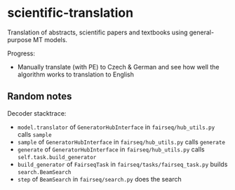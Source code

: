 # scientific-translation
Translation of abstracts, scientific papers and textbooks using general-purpose MT models.

Progress:
- Manually translate (with PE) to Czech & German and see how well the algorithm works to translation to English



## Random notes

Decoder stacktrace:
- `model.translator` of `GeneratorHubInterface` in `fairseq/hub_utils.py` calls `sample`
- `sample` of `GeneratorHubInterface` in `fairseq/hub_utils.py` calls `generate`
- `generate` of `GeneratorHubInterface` in `fairseq/hub_utils.py` calls `self.task.build_generator`
- `build_generator` of `FairseqTask` in `fairseq/tasks/fairseq_task.py` builds `search.BeamSearch`
- `step` of `BeamSearch` in `fairseq/search.py` does the search